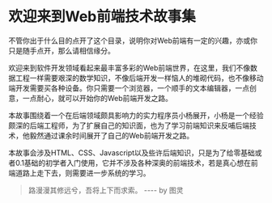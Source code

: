 # 欢迎来到Web前端技术故事集

不管你出于什么目的点开了这个目录，说明你对Web前端有一定的兴趣，亦或你只是随手点开，那么请相信缘分。

欢迎来到软件开发领域看起来最丰富多彩的Web前端世界，在这里，我们不像数据工程一样需要艰深的数学知识，不像后端开发一样恼人的堆砌代码，也不像移动端开发需要买各种设备。你只需要一个浏览器，一个顺手的文本编辑器，一点创意，一点耐心，就可以开始你的Web前端开发之路。

本故事围绕着一个在后端领域颇具影响力的实力程序员小杨展开，小杨是一个经验颇深的后端工程师，为了扩展自己的知识面，也为了学习前端知识来反哺后端技术，他毅然通过课余时间展开了自己的Web前端开发之路。

本故事会涉及HTML、CSS、Javascript以及些许后端知识，只是为了给零基础或者0.1基础的初学者入门使用，它并不涉及各种深奥的前端技术，若是真心想在前端道路上走下去，则需要进一步系统的学习。

> 路漫漫其修远兮，吾将上下而求索。 ---- by 图灵

